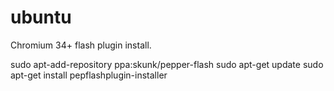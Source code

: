 # ubuntu

Chromium 34+ flash plugin install.

sudo apt-add-repository ppa:skunk/pepper-flash
sudo apt-get update
sudo apt-get install pepflashplugin-installer
